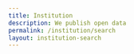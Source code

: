 ```yaml
---
title: Institution
description: We publish open data
permalink: /institution/search
layout: institution-search
---
```

